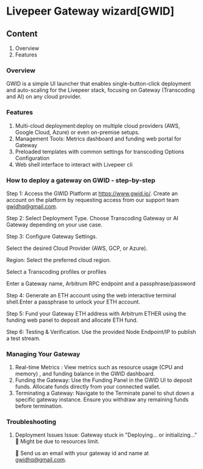 # Livepeer Gateway wizard[GWID]

## Content
1. Overview
2. Features

### Overview
GWID is a simple UI launcher that enables single-button-click deployment and auto-scaling for the Livepeer stack, focusing on Gateway (Transcoding and AI) on any cloud provider.



### Features
1. Multi-cloud deployment:deploy on multiple cloud providers (AWS, Google Cloud, Azure) or even on-premise setups.
2. Management Tools: Metrics dashboard and funding web portal for Gateway
3. Preloaded templates with common settings for transcoding Options Configuration
4. Web shell interface to interact with Livepeer cli


### How to deploy a gateway on GWID - step-by-step
Step 1: Access the GWID Platform at https://www.gwid.io/. Create an account on the platform by requesting access from our support team gwidhq@gmail.com.

Step 2: Select Deployment Type. Choose Transcoding Gateway or AI Gateway depending on your use case.

Step 3: Configure Gateway Settings.

Select the desired Cloud Provider (AWS, GCP, or Azure).

Region: Select the preferred cloud region.

Select a Transcoding profiles or profiles

Enter a Gateway name, Arbitrum RPC endpoint and a passphrase/password


Step 4: Generate an ETH account using the web interactive terminal shell.Enter a passphrase to unlock your ETH account.

Step 5: Fund your Gateway ETH address with Arbitrum ETHER using the funding web panel to deposit and allocate ETH fund.

Step 6: Testing & Verification. Use the provided Node Endpoint/IP to publish a test stream.


### Managing Your Gateway

1. Real-time Metrics : View metrics such as resource usage (CPU and memory) ,  and funding balance in the GWID dashboard.
2. Funding the Gateway: Use the Funding Panel in the GWID UI to deposit funds. Allocate funds directly from your connected wallet.
3. Terminating a Gateway: Navigate to the Terminate panel to shut down a specific gateway instance. Ensure you withdraw any remaining funds before termination.


### Troubleshooting

1. Deployment Issues
    Issue: Gateway stuck in "Deploying... or initializing..."
    🔹 Might be due to resources limit.
    
    🔹 Send us an email with your gateway id and name at gwidhq@gmail.com.

